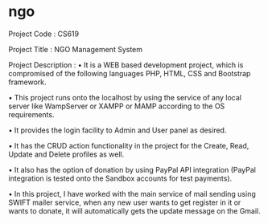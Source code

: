 # ngo

Project Code	:	CS619

Project Title	:	NGO Management System

Project Description	:
•	It is a WEB based development project, which is compromised of the following languages PHP, HTML, CSS and Bootstrap framework.

•	This project runs onto the localhost by using the service of any local server like WampServer or XAMPP or MAMP according to the OS requirements.

•	It provides the login facility to Admin and User panel as desired.

•	It has the CRUD action functionality in the project for the Create, Read, Update and Delete profiles as well.

•	It also has the option of donation by using PayPal API integration (PayPal integration is tested onto the Sandbox accounts for test payments).

•	In this project, I have worked with the main service of mail sending using SWIFT mailer service, when any new user wants to get register in it or wants to donate, it will automatically gets the update message on the Gmail. 
